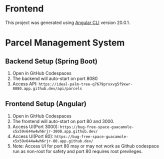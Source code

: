 # Frontend

This project was generated using [Angular CLI](https://github.com/angular/angular-cli) version 20.0.1.



# Parcel Management System

## Backend Setup (Spring Boot)

1. Open in GitHub Codespaces
2. The backend will auto-start on port 8080
3. Access API: `https://ideal-palm-tree-q7679prxxvg5f9xwr-8080.app.github.dev/api/parcels`

## Frontend Setup (Angular)

1. Open in GitHub Codespaces
2. The frontend will auto-start on port 80 and 3000.
3. Access UI(Port 3000): `https://bug-free-space-guacamole-x5x59v644w4wh6rjr-3000.app.github.dev/`
4. Access UI(Port 80): `https://bug-free-space-guacamole-x5x59v644w4wh6rjr-80.app.github.dev/`
5. Note: Access UI for port 80 may or may not work as Github codespace run as non-root for safety and port 80 requires root previleges.

